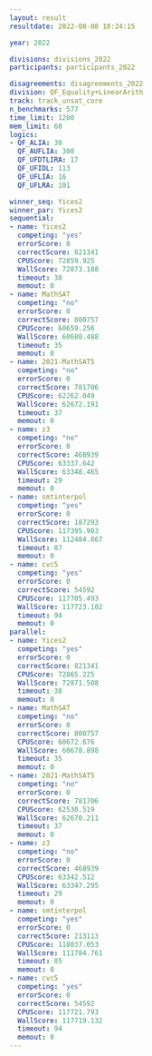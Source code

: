 ```yaml
---
layout: result
resultdate: 2022-08-08 10:24:15

year: 2022

divisions: divisions_2022
participants: participants_2022

disagreements: disagreements_2022
division: QF_Equality+LinearArith
track: track_unsat_core
n_benchmarks: 577
time_limit: 1200
mem_limit: 60
logics:
- QF_ALIA: 30
  QF_AUFLIA: 300
  QF_UFDTLIRA: 17
  QF_UFIDL: 113
  QF_UFLIA: 16
  QF_UFLRA: 101

winner_seq: Yices2
winner_par: Yices2
sequential:
- name: Yices2
  competing: "yes"
  errorScore: 0
  correctScore: 821341
  CPUScore: 72859.925
  WallScore: 72873.108
  timeout: 38
  memout: 0
- name: MathSAT
  competing: "no"
  errorScore: 0
  correctScore: 800757
  CPUScore: 60659.256
  WallScore: 60680.488
  timeout: 35
  memout: 0
- name: 2021-MathSAT5
  competing: "no"
  errorScore: 0
  correctScore: 781706
  CPUScore: 62262.049
  WallScore: 62672.191
  timeout: 37
  memout: 0
- name: z3
  competing: "no"
  errorScore: 0
  correctScore: 468939
  CPUScore: 63337.642
  WallScore: 63348.465
  timeout: 29
  memout: 0
- name: smtinterpol
  competing: "yes"
  errorScore: 0
  correctScore: 187293
  CPUScore: 117395.903
  WallScore: 112484.867
  timeout: 87
  memout: 0
- name: cvc5
  competing: "yes"
  errorScore: 0
  correctScore: 54592
  CPUScore: 117705.493
  WallScore: 117723.102
  timeout: 94
  memout: 0
parallel:
- name: Yices2
  competing: "yes"
  errorScore: 0
  correctScore: 821341
  CPUScore: 72865.225
  WallScore: 72871.508
  timeout: 38
  memout: 0
- name: MathSAT
  competing: "no"
  errorScore: 0
  correctScore: 800757
  CPUScore: 60672.676
  WallScore: 60678.898
  timeout: 35
  memout: 0
- name: 2021-MathSAT5
  competing: "no"
  errorScore: 0
  correctScore: 781706
  CPUScore: 62530.519
  WallScore: 62670.211
  timeout: 37
  memout: 0
- name: z3
  competing: "no"
  errorScore: 0
  correctScore: 468939
  CPUScore: 63342.512
  WallScore: 63347.295
  timeout: 29
  memout: 0
- name: smtinterpol
  competing: "yes"
  errorScore: 0
  correctScore: 213113
  CPUScore: 118037.053
  WallScore: 111784.761
  timeout: 85
  memout: 0
- name: cvc5
  competing: "yes"
  errorScore: 0
  correctScore: 54592
  CPUScore: 117721.793
  WallScore: 117719.132
  timeout: 94
  memout: 0
---
```

